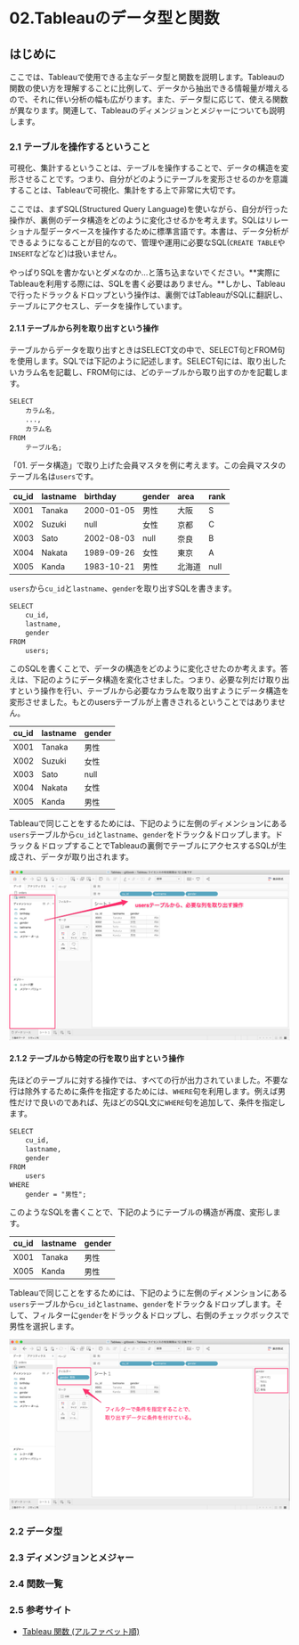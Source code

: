 # 02.Tableauのデータ型と関数

## はじめに

ここでは、Tableauで使用できる主なデータ型と関数を説明します。Tableauの関数の使い方を理解することに比例して、データから抽出できる情報量が増えるので、それに伴い分析の幅も広がります。また、データ型に応じて、使える関数が異なります。関連して、Tableauのディメンジョンとメジャーについても説明します。

### 2.1 テーブルを操作するということ

可視化、集計するということは、テーブルを操作することで、データの構造を変形させることです。つまり、自分がどのようにテーブルを変形させるのかを意識することは、Tableauで可視化、集計をする上で非常に大切です。

ここでは、まずSQL\(Structured Query Language\)を使いながら、自分が行った操作が、裏側のデータ構造をどのように変化させるかを考えます。SQLはリレーショナル型データベースを操作するために標準言語です。本書は、データ分析ができるようになることが目的なので、管理や運用に必要なSQL\(`CREATE TABLE`や`INSERT`などなど\)は扱いません。

やっぱりSQLを書かないとダメなのか…と落ち込まないでください。**実際にTableauを利用する際には、SQLを書く必要はありません。**しかし、Tableauで行ったドラック＆ドロップという操作は、裏側ではTableauがSQLに翻訳し、テーブルにアクセスし、データを操作しています。

#### 2.1.1 テーブルから列を取り出すという操作

テーブルからデータを取り出すときはSELECT文の中で、SELECT句とFROM句を使用します。SQLでは下記のように記述します。SELECT句には、取り出したいカラム名を記載し、FROM句には、どのテーブルから取り出すのかを記載します。

```text
SELECT 
    カラム名, 
    ...,
    カラム名
FROM
    テーブル名;
```

「01. データ構造」で取り上げた会員マスタを例に考えます。この会員マスタのテーブル名は`users`です。

| cu\_id | lastname | birthday | gender | area | rank |
| :--- | :--- | :--- | :--- | :--- | :--- |
| X001 | Tanaka | 2000-01-05 | 男性 | 大阪 | S |
| X002 | Suzuki | null | 女性 | 京都 | C |
| X003 | Sato | 2002-08-03 | null | 奈良 | B |
| X004 | Nakata | 1989-09-26 | 女性 | 東京 | A |
| X005 | Kanda | 1983-10-21 | 男性 | 北海道 | null |

`users`から`cu_id`と`lastname`、`gender`を取り出すSQLを書きます。

```text
SELECT
    cu_id,
    lastname,
    gender
FROM
    users;
```

このSQLを書くことで、データの構造をどのように変化させたのか考えます。答えは、下記のようにデータ構造を変化させました。つまり、必要な列だけ取り出すという操作を行い、テーブルから必要なカラムを取り出すようにデータ構造を変形させました。もとのusersテーブルが上書きされるということではありません。

| cu\_id | lastname | gender |
| :--- | :--- | :--- |
| X001 | Tanaka | 男性 |
| X002 | Suzuki | 女性 |
| X003 | Sato | null |
| X004 | Nakata | 女性 |
| X005 | Kanda | 男性 |

Tableauで同じことをするためには、下記のように左側のディメンションにある`users`テーブルから`cu_id`と`lastname`、`gender`をドラック＆ドロップします。ドラック＆ドロップすることでTableauの裏側でテーブルにアクセスするSQLが生成され、データが取り出されます。

![](.gitbook/assets/select01.png)

#### 2.1.2 テーブルから特定の行を取り出すという操作

先ほどのテーブルに対する操作では、すべての行が出力されていました。不要な行は除外するために条件を指定するためには、`WHERE`句を利用します。例えば男性だけで良いのであれば、先ほどのSQL文に`WHERE`句を追加して、条件を指定します。

```text
SELECT
    cu_id,
    lastname,
    gender
FROM
    users
WHERE
    gender = "男性";
```

このようなSQLを書くことで、下記のようにテーブルの構造が再度、変形します。

| cu\_id | lastname | gender |
| :--- | :--- | :--- |
| X001 | Tanaka | 男性 |
| X005 | Kanda | 男性 |

Tableauで同じことをするためには、下記のように左側のディメンションにある`users`テーブルから`cu_id`と`lastname`、`gender`をドラック＆ドロップします。そして、フィルターに`gender`をドラック＆ドロップし、右側のチェックボックスで男性を選択します。

![](.gitbook/assets/select02.png)

### 2.2 データ型

### 2.3 ディメンジョンとメジャー

### 2.4 関数一覧

### 2.5 参考サイト

* [Tableau 関数 \(アルファベット順\)](https://help.tableau.com/current/pro/desktop/ja-jp/functions_all_alphabetical.htm)



